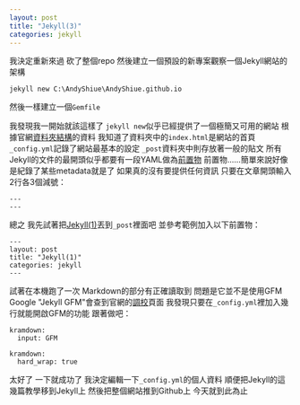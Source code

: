 ```yaml
---
layout: post
title: "Jekyll(3)"
categories: jekyll
---
```


我決定重新來過
砍了整個repo
然後建立一個預設的新專案觀察一個Jekyll網站的架構

<!--more-->

```
jekyll new C:\AndyShiue\AndyShiue.github.io
```

然後一樣建立一個`Gemfile`

我發現我一開始就該這樣了
`jekyll new`似乎已經提供了一個極簡又可用的網站
根據官網[資料夾結構](https://jekyllrb.com/docs/structure/)的資料
我知道了資料夾中的`index.html`是網站的首頁
`_config.yml`記錄了網站最基本的設定
`_post`資料夾中則存放著一般的貼文
所有Jekyll的文件的最開頭似乎都要有一段YAML做為[前置物](https://jekyllrb.com/docs/frontmatter/)
前置物......簡單來說好像是紀錄了某些metadata就是了
如果真的沒有要提供任何資訊
只要在文章開頭輸入2行各3個減號：

```
---
---
```

總之
我先試著把[Jekyll(1)](http://pigggggggggggggy.logdown.com/posts/2016/02/24/546001)丟到`_post`裡面吧
並參考範例加入以下前置物：

```
---
layout: post
title: "Jekyll(1)"
categories: jekyll
---
```

試著在本機跑了一次
Markdown的部分有正確讀取到
問題是它並不是使用GFM
Google "Jekyll GFM"會查到官網的[調校](http://jekyllrb.com/docs/configuration/)頁面
我發現只要在`_config.yml`裡加入幾行就能開啟GFM的功能
跟著做吧：

```
kramdown:
  input: GFM

kramdown:
  hard_wrap: true
```

太好了
一下就成功了
我決定編輯一下`_config.yml`的個人資料
順便把Jekyll的這幾篇教學移到Jekyll上
然後把整個網站推到Github上
今天就到此為止